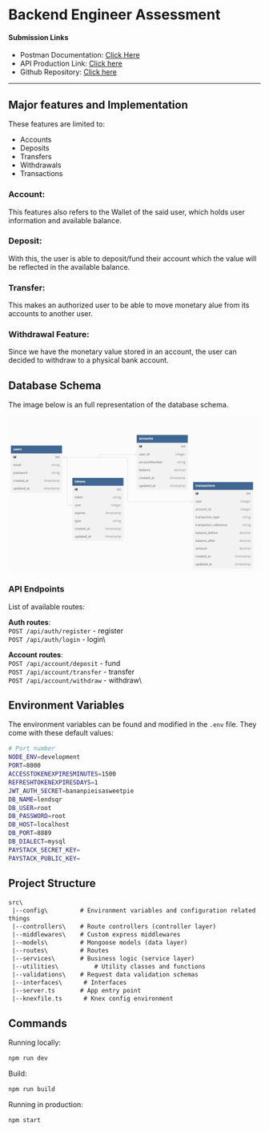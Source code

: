 # **Backend Engineer Assessment**

#### **Submission Links**

- Postman Documentation: [Click Here](https://documenter.getpostman.com/view/5622145/2s8YsxvBW7)
- API Production Link: [Click here](https://lendsqrvectormike.herokuapp.com/)
- Github Repository: [Click here](https://github.com/Vectormike/glowing-memory)

---

## **Major features and Implementation**

These features are limited to:

- Accounts
- Deposits
- Transfers
- Withdrawals
- Transactions

### **Account:**

This features also refers to the Wallet of the said user, which holds user information and available balance.

### **Deposit:**

With this, the user is able to deposit/fund their account which the value will be reflected in the available balance.

### **Transfer:**

This makes an authorized user to be able to move monetary alue from its accounts to another user.

### **Withdrawal Feature:**

Since we have the monetary value stored in an account, the user can decided to withdraw to a physical bank account.

## Database Schema

The image below is an full representation of the database schema.

![Database Schema](dbdiagram.png)

### API Endpoints

List of available routes:

**Auth routes**:\
`POST /api/auth/register` - register\
`POST /api/auth/login` - login\

**Account routes**:\
`POST /api/account/deposit` - fund\
`POST /api/account/transfer` - transfer\
`POST /api/account/withdraw` - withdraw\

## Environment Variables

The environment variables can be found and modified in the `.env` file. They come with these default values:

```bash
# Port number
NODE_ENV=development
PORT=8000
ACCESSTOKENEXPIRESMINUTES=1500
REFRESHTOKENEXPIRESDAYS=1
JWT_AUTH_SECRET=bananpieisasweetpie
DB_NAME=lendsqr
DB_USER=root
DB_PASSWORD=root
DB_HOST=localhost
DB_PORT=8889
DB_DIALECT=mysql
PAYSTACK_SECRET_KEY=
PAYSTACK_PUBLIC_KEY=
```

## Project Structure

```
src\
 |--config\         # Environment variables and configuration related things
 |--controllers\    # Route controllers (controller layer)
 |--middlewares\    # Custom express middlewares
 |--models\         # Mongoose models (data layer)
 |--routes\         # Routes
 |--services\       # Business logic (service layer)
 |--utilities\          # Utility classes and functions
 |--validations\    # Request data validation schemas
 |--interfaces\      # Interfaces
 |--server.ts       # App entry point
 |--knexfile.ts      # Knex config environment

```

## Commands

Running locally:

```bash
npm run dev
```

Build:

```bash
npm run build
```

Running in production:

```bash
npm start
```
